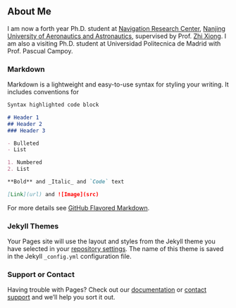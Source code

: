 ## About Me

I am now a forth year Ph.D. student at [Navigation Research Center](http://nrc.nuaa.edu.cn), [Nanjing University of Aeronautics and Astronautics](http://www.nuaa.edu.cn), supervised by Prof. [Zhi Xiong](http://faculty.nuaa.edu.cn/xz1/zh_CN/index.htm). I am also a visiting Ph.D. student at Universidad Politecnica de Madrid with Prof. Pascual Campoy.

### Markdown

Markdown is a lightweight and easy-to-use syntax for styling your writing. It includes conventions for

```markdown
Syntax highlighted code block

# Header 1
## Header 2
### Header 3

- Bulleted
- List

1. Numbered
2. List

**Bold** and _Italic_ and `Code` text

[Link](url) and ![Image](src)
```

For more details see [GitHub Flavored Markdown](https://guides.github.com/features/mastering-markdown/).

### Jekyll Themes

Your Pages site will use the layout and styles from the Jekyll theme you have selected in your [repository settings](https://github.com/vo8zhaoyao/vo8zhaoyao.github.io/settings). The name of this theme is saved in the Jekyll `_config.yml` configuration file.

### Support or Contact

Having trouble with Pages? Check out our [documentation](https://help.github.com/categories/github-pages-basics/) or [contact support](https://github.com/contact) and we’ll help you sort it out.
